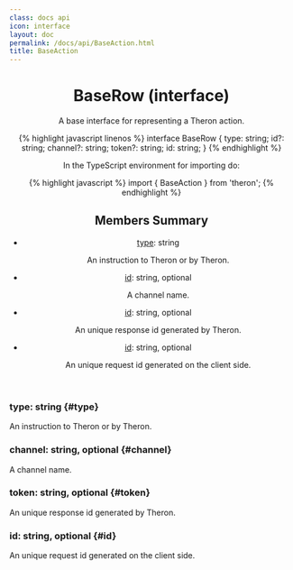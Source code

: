 ```yaml
---
class: docs api
icon: interface
layout: doc
permalink: /docs/api/BaseAction.html
title: BaseAction
---
```


<header class="summary" markdown="1">

# BaseRow (interface)

A base interface for representing a Theron action.

{% highlight javascript linenos %}
interface BaseRow {
  type: string;
  id?: string;
  channel?: string;
  token?: string;
  id: string;
}
{% endhighlight %}

In the TypeScript environment for importing do:

{% highlight javascript %}
import { BaseAction } from 'theron';
{% endhighlight %}

## Members Summary

- [type](#type): string

    An instruction to Theron or by Theron.

- [id](#channel): string, optional

    A channel name.

- [id](#token): string, optional

    An unique response id generated by Theron.

- [id](#id): string, optional

    An unique request id generated on the client side.

</header>

<section class="details" markdown="1">

### type: string {#type}

An instruction to Theron or by Theron.

### channel: string, optional {#channel}

A channel name.

### token: string, optional {#token}

An unique response id generated by Theron.

### id: string, optional {#id}

An unique request id generated on the client side.

</section>
